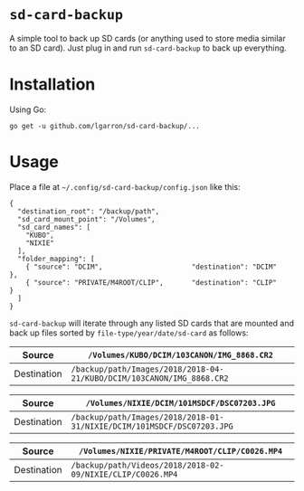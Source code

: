 # `sd-card-backup`

A simple tool to back up SD cards (or anything used to store media similar to an SD card). Just plug in and run `sd-card-backup` to back up everything.

# Installation

Using Go:

    go get -u github.com/lgarron/sd-card-backup/...

# Usage

Place a file at `~/.config/sd-card-backup/config.json` like this:

    {
      "destination_root": "/backup/path",
      "sd_card_mount_point": "/Volumes",
      "sd_card_names": [
        "KUBO",
        "NIXIE"
      ],
      "folder_mapping": [
        { "source": "DCIM",                      "destination": "DCIM"    },
        { "source": "PRIVATE/M4ROOT/CLIP",       "destination": "CLIP"    }
      ]
    }

`sd-card-backup` will iterate through any listed SD cards that are mounted and back up files sorted by `file-type/year/date/sd-card` as follows:

| Source      | `/Volumes/KUBO/DCIM/103CANON/IMG_8868.CR2`                            |
| ----------- | --------------------------------------------------------------------- |
| Destination | `/backup/path/Images/2018/2018-04-21/KUBO/DCIM/103CANON/IMG_8868.CR2` |

| Source      | `/Volumes/NIXIE/DCIM/101MSDCF/DSC07203.JPG`                            |
| ----------- | ---------------------------------------------------------------------- |
| Destination | `/backup/path/Images/2018/2018-01-31/NIXIE/DCIM/101MSDCF/DSC07203.JPG` |

| Source      | `/Volumes/NIXIE/PRIVATE/M4ROOT/CLIP/C0026.MP4`             |
| ----------- | ---------------------------------------------------------- |
| Destination | `/backup/path/Videos/2018/2018-02-09/NIXIE/CLIP/C0026.MP4` |
